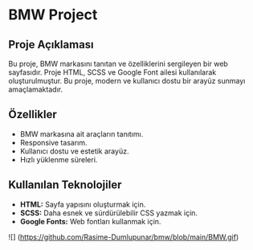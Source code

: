 # BMW Project

## Proje Açıklaması

Bu proje, BMW markasını tanıtan ve özelliklerini sergileyen bir web sayfasıdır. Proje HTML, SCSS ve Google Font ailesi kullanılarak oluşturulmuştur. Bu proje, modern ve kullanıcı dostu bir arayüz sunmayı amaçlamaktadır.

## Özellikler

- BMW markasına ait araçların tanıtımı.
- Responsive tasarım.
- Kullanıcı dostu ve estetik arayüz.
- Hızlı yüklenme süreleri.

## Kullanılan Teknolojiler

- **HTML:** Sayfa yapısını oluşturmak için.
- **SCSS:** Daha esnek ve sürdürülebilir CSS yazmak için.
- **Google Fonts:** Web fontları kullanmak için.

![] (https://github.com/Rasime-Dumlupunar/bmw/blob/main/BMW.gif)
